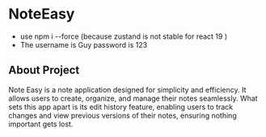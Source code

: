 # NoteEasy

- use npm i --force (because zustand is not stable for react 19  )
- The username is Guy password is 123

## About Project
Note Easy is a note application designed for simplicity and efficiency. It allows users to create, organize, and manage their notes seamlessly. What sets this app apart is its edit history feature, enabling users to track changes and view previous versions of their notes, ensuring nothing important gets lost.
